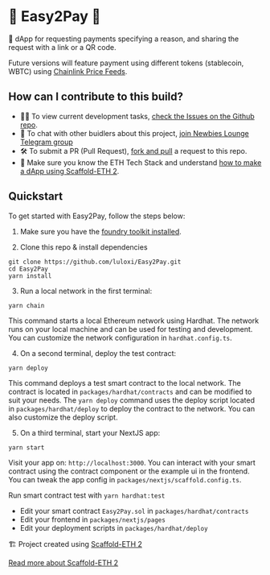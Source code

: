 # 💸 Easy2Pay 💸

💸 dApp for requesting payments specifying a reason, and sharing the request with a link or a QR code.

Future versions will feature payment using different tokens (stablecoin, WBTC) using [Chainlink Price Feeds](https://docs.chain.link/data-feeds/price-feeds).

## How can I contribute to this build?

- 👷‍♀️ To view current development tasks, [check the Issues on the Github repo](https://github.com/luloxi/Easy2Pay/issues).
- 🧰 To chat with other buidlers about this project, [join Newbies Lounge Telegram group](https://t.me/+FwCZPG51UhwzOTZh)
- 🛠️ To submit a PR (Pull Request), [fork and pull](https://github.com/susam/gitpr) a request to this repo.
- 🐣 Make sure you know the ETH Tech Stack and understand [how to make a dApp using Scaffold-ETH 2](https://lulox.notion.site/Newbie-s-Lounge-68ea7c4c5f1a4ec29786be6a76516878).

## Quickstart

To get started with Easy2Pay, follow the steps below:

1. Make sure you have the [foundry toolkit installed](https://book.getfoundry.sh/getting-started/installation).

2. Clone this repo & install dependencies

```
git clone https://github.com/luloxi/Easy2Pay.git
cd Easy2Pay
yarn install
```

3. Run a local network in the first terminal:

```
yarn chain
```

This command starts a local Ethereum network using Hardhat. The network runs on your local machine and can be used for testing and development. You can customize the network configuration in `hardhat.config.ts`.

4. On a second terminal, deploy the test contract:

```
yarn deploy
```

This command deploys a test smart contract to the local network. The contract is located in `packages/hardhat/contracts` and can be modified to suit your needs. The `yarn deploy` command uses the deploy script located in `packages/hardhat/deploy` to deploy the contract to the network. You can also customize the deploy script.

5. On a third terminal, start your NextJS app:

```
yarn start
```

Visit your app on: `http://localhost:3000`. You can interact with your smart contract using the contract component or the example ui in the frontend. You can tweak the app config in `packages/nextjs/scaffold.config.ts`.

Run smart contract test with `yarn hardhat:test`

- Edit your smart contract `Easy2Pay.sol` in `packages/hardhat/contracts`
- Edit your frontend in `packages/nextjs/pages`
- Edit your deployment scripts in `packages/hardhat/deploy`

🏗 Project created using [Scaffold-ETH 2](https://scaffoldeth.io/)

[Read more about Scaffold-ETH 2](SE2-DOCUMENTATION.md)
